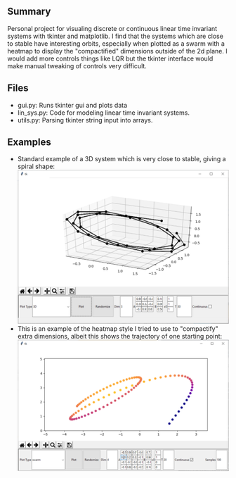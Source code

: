 ## Summary
Personal project for visualing discrete or continuous linear time invariant systems with tkinter and matplotlib. I find that the systems which are close to stable have interesting orbits, especially when plotted as a swarm with a heatmap to display the "compactified" dimensions outside of the 2d plane. I would add more controls things like LQR but the tkinter interface would make manual tweaking of controls very difficult. 
## Files
- gui.py: Runs tkinter gui and plots data
- lin_sys.py: Code for modeling linear time invariant systems.
- utils.py: Parsing tkinter string input into arrays.
## Examples
- Standard example of a 3D system which is very close to stable, giving a spiral shape: ![Ex1](examples/ex1.PNG)
- This is an example of the heatmap style I tried to use to "compactify" extra dimensions, albeit this shows the trajectory of one starting point: ![Ex2](examples/ex2.PNG)

